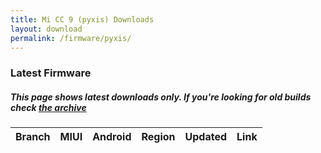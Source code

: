 ```yaml
---
title: Mi CC 9 (pyxis) Downloads
layout: download
permalink: /firmware/pyxis/
---
```


### Latest Firmware
##### This page shows latest downloads only. If you're looking for old builds check [the archive](/archive/firmware/pyxis/)


<div class="table-responsive-md" id="table-wrapper">
<table id="firmware" class="compact table table-striped table-hover table-sm">
    <thead class="thead-dark">
        <tr>
            <th>Branch</th>
            <th>MIUI</th>
            <th>Android</th>
            <th>Region</th>
            <th>Updated</th>
            <th>Link</th>
        </tr>
    </thead>
    <script>loadFirmwareDownloads('pyxis', 'latest')</script>
</table>
</div>
